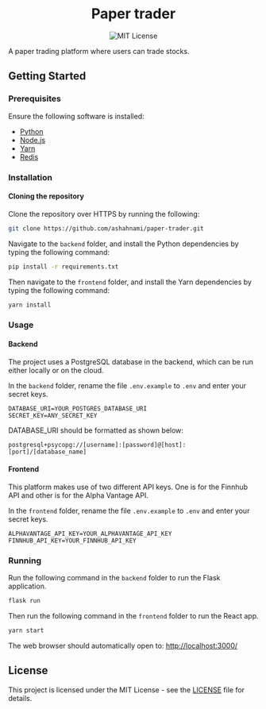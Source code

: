 <h1 align="center">Paper trader</h1>

<p align="center">
<img alt="MIT License" src="https://img.shields.io/badge/License-MIT-yellow.svg">
</p>

A paper trading platform where users can trade stocks.

## Getting Started

### Prerequisites

Ensure the following software is installed:

- [Python](https://www.python.org/downloads/)
- [Node.js](https://nodejs.org/)
- [Yarn](https://classic.yarnpkg.com/en/docs/install)
- [Redis](https://redis.io/docs/latest/operate/oss_and_stack/install/install-redis/)

### Installation

#### Cloning the repository

Clone the repository over HTTPS by running the following:

```bash
git clone https://github.com/ashahnami/paper-trader.git
```

Navigate to the `backend` folder, and install the Python dependencies by typing the following command:

```bash
pip install -r requirements.txt
```

Then navigate to the `frontend` folder, and install the Yarn dependencies by typing the following command:

```bash
yarn install
```

### Usage

#### Backend

The project uses a PostgreSQL database in the backend, which can be run either locally or on the cloud.

In the `backend` folder, rename the file `.env.example` to `.env` and enter your secret keys.

```env
DATABASE_URI=YOUR_POSTGRES_DATABASE_URI
SECRET_KEY=ANY_SECRET_KEY
```

DATABASE_URI should be formatted as shown below:

```
postgresql+psycopg://[username]:[password]@[host]:[port]/[database_name]
```

#### Frontend

This platform makes use of two different API keys. One is for the Finnhub API and other is for the Alpha Vantage API.

In the `frontend` folder, rename the file `.env.example` to `.env` and enter your secret keys.

```env
ALPHAVANTAGE_API_KEY=YOUR_ALPHAVANTAGE_API_KEY
FINNHUB_API_KEY=YOUR_FINNHUB_API_KEY
```

### Running

Run the following command in the `backend` folder to run the Flask application.

```bash
flask run
```

Then run the following command in the `frontend` folder to run the React app.

```bash
yarn start
```

The web browser should automatically open to: [http://localhost:3000/](http://localhost:3000)

## License

This project is licensed under the MIT License - see the [LICENSE](LICENSE) file for details.
